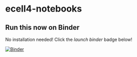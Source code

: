 # ecell4-notebooks

Run this now on Binder
----------------------

No installation needed! Click the *launch binder* badge below!

[![Binder](http://mybinder.org/badge.svg)](http://mybinder.org/repo/ecell/ecell4-notebooks)

